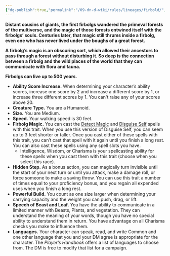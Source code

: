 ```yaml
---
{"dg-publish":true,"permalink":"/09-dn-d-wiki/rules/lineages/firbold/","tags":["race"]}
---
```



**Distant cousins of giants, the first firbolgs wandered the primeval forests of the multiverse, and the magic of those forests entwined itself with the firbolgs’ souls. Centuries later, that magic still thrums inside a firbolg, even one who has never lived under the boughs of a great forest.**

**A firbolg’s magic is an obscuring sort, which allowed their ancestors to pass through a forest without disturbing it. So deep is the connection between a firbolg and the wild places of the world that they can communicate with flora and fauna.**

**Firbolgs can live up to 500 years.**

- **Ability Score Increase.** When determining your character’s ability scores, increase one score by 2 and increase a different score by 1, or increase three different scores by 1. You can't raise any of your scores above 20.
- **Creature Type.** You are a Humanoid.
- **Size.** You are Medium.
- **Speed.** Your walking speed is 30 feet.
- **Firbolg Magic.** You can cast the [Detect Magic](http://dnd5e.wikidot.com/spell:detect-magic) and [Disguise Self](http://dnd5e.wikidot.com/spell:disguise-self) spells with this trait. When you use this version of Disguise Self, you can seem up to 3 feet shorter or taller. Once you cast either of these spells with this trait, you can’t cast that spell with it again until you finish a long rest. You can also cast these spells using any spell slots you have.
    - Intelligence, Wisdom, or Charisma is your spellcasting ability for these spells when you cast them with this trait (choose when you select this race).
- **Hidden Step.** As a bonus action, you can magically turn invisible until the start of your next turn or until you attack, make a damage roll, or force someone to make a saving throw. You can use this trait a number of times equal to your proficiency bonus, and you regain all expended uses when you finish a long rest.
- **Powerful Build.** You count as one size larger when determining your carrying capacity and the weight you can push, drag, or lift.
- **Speech of Beast and Leaf.** You have the ability to communicate in a limited manner with Beasts, Plants, and vegetation. They can understand the meaning of your words, though you have no special ability to understand them in return. You have advantage on all Charisma checks you make to influence them.
- **Languages.** Your character can speak, read, and write Common and one other language that you and your DM agree is appropriate for the character. The _Player’s Handbook_ offers a list of languages to choose from. The DM is free to modify that list for a campaign.
